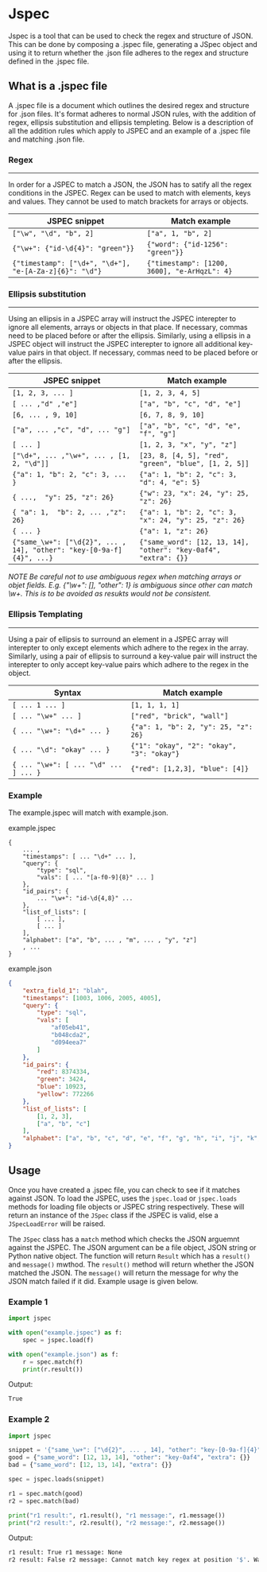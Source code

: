 # Jspec
Jspec is a tool that can be used to check the regex and structure of JSON. This can be done by composing a .jspec file, generating a JSpec object and using it to return whether the .json file adheres to the regex and structure defined in the .jspec file.

## What is a .jspec file
A .jspec file is a document which outlines the desired regex and structure for .json files. It's format adheres to normal JSON rules, with the addition of regex, ellipsis substitution and ellipsis templeting. Below is a description of all the addition rules which apply to JSPEC and an example of a .jspec file and matching .json file.

### Regex
---
In order for a JSPEC to match a JSON, the JSON has to satify all the regex conditions in the JSPEC. Regex can be used to match with elements, keys and values. They cannot be used to match brackets for arrays or objects.

| JSPEC snippet | Match example |
|-|-|
| `["\w", "\d", "b", 2]` | `["a", 1, "b", 2]` |
| `{"\w+": {"id-\d{4}": "green"}}` | `{"word": {"id-1256": "green"}}` |
| `{"timestamp": ["\d+", "\d+"], "e-[A-Za-z]{6}": "\d"}` | `{"timestamp": [1200, 3600], "e-ArHqzL": 4}` |

### Ellipsis substitution
---
Using an ellipsis in a JSPEC array will instruct the JSPEC interepter to ignore all elements, arrays or objects in that place. If necessary, commas need to be placed before or after the ellipsis. Similarly, using a ellipsis in a JSPEC object will instruct the JSPEC interepter to ignore all additional key-value pairs in that object. If necessary, commas need to be placed before or after the ellipsis.

| JSPEC snippet | Match example |
|-|-|
| `[1, 2, 3, ... ]` | `[1, 2, 3, 4, 5]` |
| `[ ... ,"d" ,"e"]` | `["a", "b", "c", "d", "e"]` |
| `[6, ... , 9, 10]` | `[6, 7, 8, 9, 10]` |
| `["a", ... ,"c", "d", ... "g"]` | `["a", "b", "c", "d", "e", "f", "g"]`|
| `[ ... ]` | `[1, 2, 3, "x", "y", "z"]` |
| `["\d+", ... ,"\w+", ... , [1, 2, "\d"]]` | `[23, 8, [4, 5], "red", "green", "blue", [1, 2, 5]]` |
| `{"a": 1, "b": 2, "c": 3, ... }` | `{"a": 1, "b": 2, "c": 3, "d": 4, "e": 5}` |
| `{ ...,  "y": 25, "z": 26}` | `{"w": 23, "x": 24, "y": 25, "z": 26}` |
| `{ "a": 1,  "b": 2, ... ,"z": 26}` | `{"a": 1, "b": 2, "c": 3, "x": 24, "y": 25, "z": 26}` |
| `{ ... }` | `{"a": 1, "z": 26}` |
| `{"same_\w+": ["\d{2}", ... , 14], "other": "key-[0-9a-f]{4}", ...}` | `{"same_word": [12, 13, 14], "other": "key-0af4", "extra": {}}` |

*NOTE*
*Be careful not to use ambiguous regex when matching arrays or objet fields. E.g. {"\w+": [], "other": 1} is ambiguous since other can match \w+. This is to be avoided as resukts would not be consistent.*

### Ellipsis Templating
---
Using a pair of ellipsis to surround an element in a JSPEC array will interepter to only except elements which adhere to the regex in the array. Similarly, using a pair of ellipsis to surround a key-value pair will instruct the interepter to only accept key-value pairs which adhere to the regex in the object.

| Syntax | Match example |
|-|-|
| `[ ... 1 ... ]`  | `[1, 1, 1, 1]` |
| `[ ... "\w+" ... ]`  | `["red", "brick", "wall"]` |
| `{ ... "\w+": "\d+" ... }` | `{"a": 1, "b": 2, "y": 25, "z": 26}` |
| `{ ... "\d": "okay" ... }` | `{"1": "okay", "2": "okay", "3": "okay"}` |
| `{ ... "\w+": [ ... "\d" ... ] ... }` | `{"red": [1,2,3], "blue": [4]}`|

### Example
The example.jspec will match with example.json.

example.jspec
```
{
    ... ,
    "timestamps": [ ... "\d+" ... ],
    "query": {
        "type": "sql",
        "vals": [ ... "[a-f0-9]{8}" ... ]
    },
    "id_pairs": {
        ... "\w+": "id-\d{4,8}" ...
    },
    "list_of_lists": [
        [ ... ],
        [ ... ]
    ],
    "alphabet": ["a", "b", ... , "m", ... , "y", "z"]
    , ...
}
```

example.json
```json
{
    "extra_field_1": "blah",
    "timestamps": [1003, 1006, 2005, 4005],
    "query": {
        "type": "sql",
        "vals": [
            "af05eb41",
            "b048cda2",
            "d094eea7"
        ]
    },
    "id_pairs": {
        "red": 8374334,
        "green": 3424,
        "blue": 10923,
        "yellow": 772266
    },
    "list_of_lists": [
        [1, 2, 3],
        ["a", "b", "c"]
    ],
    "alphabet": ["a", "b", "c", "d", "e", "f", "g", "h", "i", "j", "k", "l", "m", "n", "o", "p", "q", "r", "s", "t", "u", "v", "w", "x", "y", "z"]
}
```

## Usage
Once you have created a .jspec file, you can check to see if it matches against JSON. To load the JSPEC, uses the `jspec.load` or `jspec.loads` methods for loading file objects or JSPEC string respectively. These will return an instance of the `JSpec` class if the JSPEC is valid, else a `JSpecLoadError` will be raised. 

The `JSpec` class has a `match` method which checks the JSON arguemnt against the JSPEC. The JSON argument can be a file object, JSON string or Python native object. The function will return `Result` which has a `result()` and `message()` mwthod. The `result()` method will return whether the JSON matched the JSON. The `message()` will return the message for why the JSON match failed if it did. Example usage is given below.

### Example 1

```python
import jspec

with open("example.jspec") as f:
    spec = jspec.load(f)

with open("example.json") as f:
    r = spec.match(f)
    print(r.result())
```
Output:
```bash
True
```

### Example 2

```python
import jspec

snippet = '{"same_\w+": ["\d{2}", ... , 14], "other": "key-[0-9a-f]{4}", ...}'
good = {"same_word": [12, 13, 14], "other": "key-0af4", "extra": {}}
bad = {"same_word": [12, 13, 14], "extra": {}}

spec = jspec.loads(snippet)

r1 = spec.match(good)
r2 = spec.match(bad)

print("r1 result:", r1.result(), "r1 message:", r1.message())
print("r2 result:", r2.result(), "r2 message:", r2.message())
```
Output:
```bash
r1 result: True r1 message: None
r2 result: False r2 message: Cannot match key regex at position '$'. Want other, same_\w+. Got same_word, extra
```